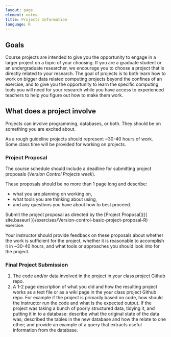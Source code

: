 ```yaml
---
layout: page
element: notes
title: Projects Information
language: R
---
```


## Goals

Course projects are intended to give you the opportunity to engage in a larger
project on a topic of your choosing. If you are a graduate student or an
undergraduate researcher, we encourage you to choose a project that is directly
related to your research. The goal of projects is to both learn how to work on
bigger data related computing projects beyond the confines of an exercise, and
to give you the opportunity to learn the specific computing tools you will need
for your research while you have access to experienced teachers to help you
figure out how to make them work.

## What does a project involve

Projects can involve programming, databases, or both. They should be on
something you are excited about.

As a rough guideline projects should represent ~30-40 hours of work. Some class
time will be provided for working on projects.

### Project Proposal

The course schedule should include a deadline for submitting project
proposals (*Version Control Projects week*). 

These proposals should be no more than 1 page long and describe:
 
   * what you are planning on working on, 
   * what tools you are thinking about using, 
   * and any questions you have about how to best proceed.

Submit the project proposal as directed by the [Project Proposal]({{ site.baseurl }}/exercises/Version-control-basic-project-proposal-R) 
exercise.

Your instructor should provide feedback on these proposals about whether the
work is sufficient for the project, whether it is reasonable to accomplish it in
~30-40 hours, and what tools or approaches you should look into for the project.

### Final Project Submission

1. The code and/or data involved in the project in your class project Github 
   repo.
2. A 1-2 page description of what you did and how the resulting project
   works as a text file or as a wiki page in the your class project Github repo. 
   For example if the project is primarily based on code, how should the
   instructor run the code and what is the expected output. If the project was
   taking a bunch of poorly structured data, tidying it, and putting it in to a
   database: describe what the original state of the data was; described the
   tables in the new database and how the relate to one other; and provide an
   example of a query that extracts useful information from the database.

